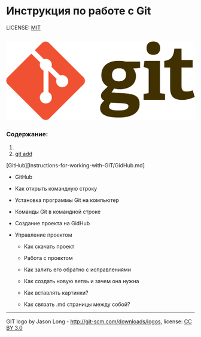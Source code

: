 # Инструкция по работе с Git

LICENSE: [MIT](.license.md)

![git logo](./img/git-logo.png)
---

### Содержание:
1. 
2. [git add](./add.md)


[GitHub][Instructions-for-working-with-GIT/GidHub.md]

- GitHub

- Как открыть командную строку

- Установка программы Git на компьютер

- Команды Git в командной строке

- Создание проекта на GidHub

- Управление проектом

  - Как скачать проект

  - Работа с проектом

  - Как залить его обратно с исправлениями

  - Как создать новую ветвь и зачем она нужна

  - Как вставлять картинки?

  - Как связать .md страницы между собой?

---

GIT logo by Jason Long - http://git-scm.com/downloads/logos,
license: [CC BY 3.0](https://creativecommons.org/licenses/by/3.0/)
